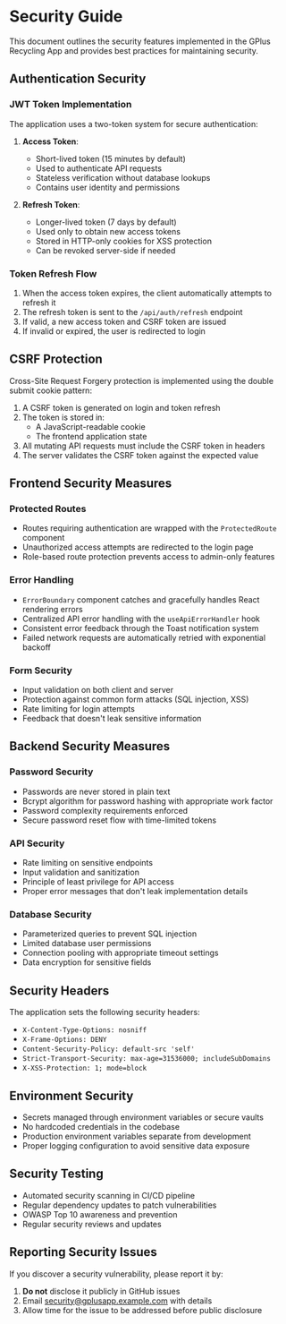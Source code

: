 # Security Guide

This document outlines the security features implemented in the GPlus Recycling App and provides best practices for maintaining security.

## Authentication Security

### JWT Token Implementation

The application uses a two-token system for secure authentication:

1. **Access Token**:
   - Short-lived token (15 minutes by default)
   - Used to authenticate API requests
   - Stateless verification without database lookups
   - Contains user identity and permissions

2. **Refresh Token**:
   - Longer-lived token (7 days by default)
   - Used only to obtain new access tokens
   - Stored in HTTP-only cookies for XSS protection
   - Can be revoked server-side if needed

### Token Refresh Flow

1. When the access token expires, the client automatically attempts to refresh it
2. The refresh token is sent to the `/api/auth/refresh` endpoint
3. If valid, a new access token and CSRF token are issued
4. If invalid or expired, the user is redirected to login

## CSRF Protection

Cross-Site Request Forgery protection is implemented using the double submit cookie pattern:

1. A CSRF token is generated on login and token refresh
2. The token is stored in:
   - A JavaScript-readable cookie
   - The frontend application state
3. All mutating API requests must include the CSRF token in headers
4. The server validates the CSRF token against the expected value

## Frontend Security Measures

### Protected Routes

- Routes requiring authentication are wrapped with the `ProtectedRoute` component
- Unauthorized access attempts are redirected to the login page
- Role-based route protection prevents access to admin-only features

### Error Handling

- `ErrorBoundary` component catches and gracefully handles React rendering errors
- Centralized API error handling with the `useApiErrorHandler` hook
- Consistent error feedback through the Toast notification system
- Failed network requests are automatically retried with exponential backoff

### Form Security

- Input validation on both client and server
- Protection against common form attacks (SQL injection, XSS)
- Rate limiting for login attempts
- Feedback that doesn't leak sensitive information

## Backend Security Measures

### Password Security

- Passwords are never stored in plain text
- Bcrypt algorithm for password hashing with appropriate work factor
- Password complexity requirements enforced
- Secure password reset flow with time-limited tokens

### API Security

- Rate limiting on sensitive endpoints
- Input validation and sanitization
- Principle of least privilege for API access
- Proper error messages that don't leak implementation details

### Database Security

- Parameterized queries to prevent SQL injection
- Limited database user permissions
- Connection pooling with appropriate timeout settings
- Data encryption for sensitive fields

## Security Headers

The application sets the following security headers:

- `X-Content-Type-Options: nosniff`
- `X-Frame-Options: DENY`
- `Content-Security-Policy: default-src 'self'`
- `Strict-Transport-Security: max-age=31536000; includeSubDomains`
- `X-XSS-Protection: 1; mode=block`

## Environment Security

- Secrets managed through environment variables or secure vaults
- No hardcoded credentials in the codebase
- Production environment variables separate from development
- Proper logging configuration to avoid sensitive data exposure

## Security Testing

- Automated security scanning in CI/CD pipeline
- Regular dependency updates to patch vulnerabilities
- OWASP Top 10 awareness and prevention
- Regular security reviews and updates

## Reporting Security Issues

If you discover a security vulnerability, please report it by:

1. **Do not** disclose it publicly in GitHub issues
2. Email [security@gplusapp.example.com](mailto:security@gplusapp.example.com) with details
3. Allow time for the issue to be addressed before public disclosure
